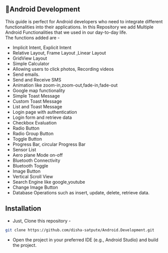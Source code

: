 ## 📱Android Development
This guide is perfect for Android developers who need to integrate different functionalities into their applications.
In this Repository we add Multiple Android Functionalities that we used in our day-to-day life.<br>
The functions added are -
- Implicit Intent, Explicit Intent
- Relative Layout, Frame Layout ,Linear Layout
- GridView Layout
- Simple Calculator
- Allowing users to click photos, Recording videos
- Send emails.
- Send and Receive SMS
- Animation like zoom-in,zoom-out,fade-in,fade-out
- Google map functionality
- Simple Toast Message
- Custom Toast Message
- List and Toast Message
- Login page with authentication
- Login form and retrieve data
- Checkbox Evaluation
- Radio Button
- Radio Group Button
- Toggle Button
- Progress Bar, circular Progress Bar
- Sensor List
- Aero plane Mode on-off
- Bluetooth Connectivity
- Bluetooth Toggle
- Image Button
- Vertical Scroll View
- Search Engine like google,youtube
- Change Image Button
- Database Operations such as insert, update, delete, retrieve data.

## Installation
- Just, Clone this repository - 
````bash 
git clone https://github.com/disha-satpute/Android.Development.git
````
- Open the project in your preferred IDE (e.g., Android Studio) and build the project.
